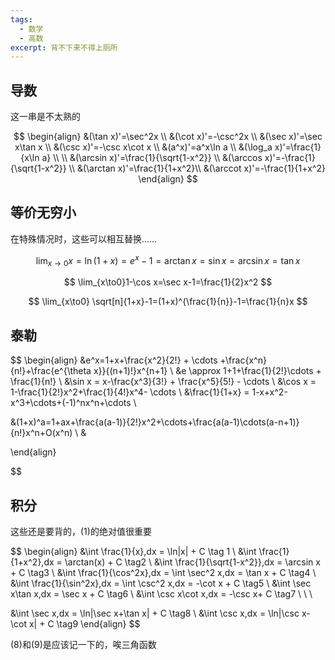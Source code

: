 ```yaml
---
tags:
  - 数学
  - 高数
excerpt: 背不下来不得上厕所
---
```

## 导数

这一串是不太熟的

$$
\begin{align}
&(\tan x)'=\sec^2x \\
&(\cot x)'=-\csc^2x \\ 
&(\sec x)'=\sec x\tan x \\
&(\csc x)'=-\csc x\cot x \\
&(a^x)'=a^x\ln a \\
&(\log_a x)'=\frac{1}{x\ln a} \\ \\
&(\arcsin x)'=\frac{1}{\sqrt{1-x^2}} \\
&(\arccos x)'=-\frac{1}{\sqrt{1-x^2}} \\
&(\arctan x)'=\frac{1}{1+x^2}\\
&(\arccot x)'=-\frac{1}{1+x^2}
\end{align}
$$

## 等价无穷小

在特殊情况时，这些可以相互替换……

$$
\lim_{x \to 0} x=\ln(1+x)=e^x-1=\arctan x=\sin x=\arcsin x=\tan x
$$

$$
\lim_{x\to0}1-\cos x=\sec x-1=\frac{1}{2}x^2
$$

$$
\lim_{x\to0} \sqrt[n]{1+x}-1=(1+x)^{\frac{1}{n}}-1=\frac{1}{n}x
$$

## 泰勒

$$
\begin{align}
&e^x=1+x+\frac{x^2}{2!} + \cdots +\frac{x^n}{n!}+\frac{e^{\theta x}}{(n+1)!}x^{n+1} \\
&e \approx 1+1+\frac{1}{2!}\cdots + \frac{1}{n!} \\
&\sin x = x-\frac{x^3}{3!} + \frac{x^5}{5!} - \cdots \\
&\cos x = 1-\frac{1}{2!}x^2+\frac{1}{4!}x^4- \cdots \\
&\frac{1}{1+x} = 1-x+x^2-x^3+\cdots+(-1)^nx^n+\cdots \\


&(1+x)^a=1+ax+\frac{a(a-1)}{2!}x^2+\cdots+\frac{a(a-1)\cdots(a-n+1)}{n!}x^n+O(x^n) \\
&

\end{align} 

$$

## 积分

这些还是要背的，$(1)$的绝对值很重要

$$
\begin{align}
&\int \frac{1}{x}\,dx = \ln|x| + C \tag 1 \\
&\int \frac{1}{1+x^2}\,dx = \arctan(x) + C  \tag2 \\
&\int \frac{1}{\sqrt{1-x^2}}\,dx = \arcsin x + C \tag3 \\
&\int \frac{1}{\cos^2x}\,dx = \int \sec^2 x\,dx = \tan x + C \tag4 \\
&\int \frac{1}{\sin^2x}\,dx = \int \csc^2 x\,dx = -\cot x + C \tag5 \\
&\int \sec x\tan x\,dx = \sec x + C \tag6 \\
&\int \csc x\cot x\,dx = -\csc x+ C \tag7 \\ \\ \\

&\int \sec x\,dx = \ln|\sec x+\tan x| + C \tag8 \\
&\int \csc x\,dx = \ln|\csc x-\cot x| + C \tag9
\end{align} 
$$


$(8)$和$(9)$是应该记一下的，唉三角函数